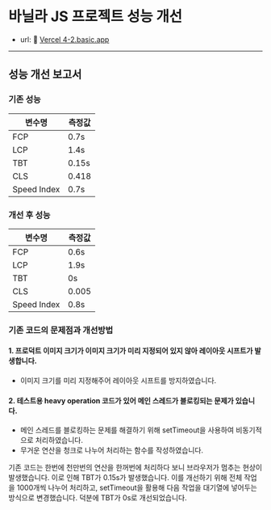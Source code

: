 # 바닐라 JS 프로젝트 성능 개선

- url: 🔗 [Vercel 4-2.basic.app](https://front-3rd-chapter4-2-basic-beryl.vercel.app/)

---

## 성능 개선 보고서

### 기존 성능

| 변수명      | 측정값 |
| ----------- | ------ |
| FCP         | 0.7s   |
| LCP         | 1.4s   |
| TBT         | 0.15s  |
| CLS         | 0.418  |
| Speed Index | 0.7s   |

### 개선 후 성능

| 변수명      | 측정값 |
| ----------- | ------ |
| FCP         | 0.6s   |
| LCP         | 1.9s   |
| TBT         | 0s     |
| CLS         | 0.005  |
| Speed Index | 0.8s   |

### 기존 코드의 문제점과 개선방법

#### 1. 프로덕트 이미지 크기가 이미지 크기가 미리 지정되어 있지 않아 레이아웃 시프트가 발생합니다.

- 이미지 크기를 미리 지정해주어 레이아웃 시프트를 방지하였습니다.

#### 2. 테스트용 heavy operation 코드가 있어 메인 스레드가 블로킹되는 문제가 있습니다.

- 메인 스레드를 블로킹하는 문제를 해결하기 위해 setTimeout을 사용하여 비동기적으로 처리하였습니다.
- 무거운 연산을 청크로 나누어 처리하는 함수를 작성하였습니다.

기존 코드는 한번에 천만번의 연산을 한꺼번에 처리하다 보니 브라우저가 멈추는 현상이 발생했습니다. 이로 인해 TBT가 0.15s가 발생했습니다. 이를 개선하기 위해 전체 작업을 1000개씩 나누어 처리하고, setTimeout을 활용해 다음 작업을 대기열에 넣어두는 방식으로 변경했습니다. 덕분에 TBT가 0s로 개선되었습니다.

